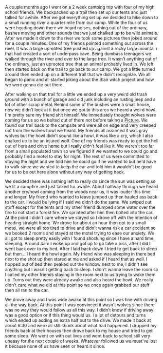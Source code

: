 A couple months ago I went on a 2 week camping trip with four of my high school friends. We backpacked up a trail then set up our tents and just talked for awhile. After we got everything set up we decided to hike down to a small running river a quarter mile from our camp. While the four of us were heading down there we heard noises, nothing out of the ordinary, bushes moving and other sounds that we just chalked up to be wild animals. After we made it down to the river we took some pictures then joked around for a couple minutes. One of my friends pointed something out across the river. It was a large uprooted tree pushed up against a rocky large mountain that had created a sort of underpass cave. Being dumbass teenagers we walked through the river and over to the large tree. It wasn't anything out of the ordinary, just an uprooted tree that an animal probably lived in. We left then started back on the trail to go back to our camp. We got a little turned around then ended up on a different trail that we didn't recognize. We all began to panic and all started joking about the Blair witch project and how we were gonna die out there.

After walking on that trail for a little we ended up a very weird old trash ground with a bunch of garage and old junk including an rusting jeep and a lot of other scrap metal. Behind some of the bushes were a small house, now we didn't look at it but once we got to this area we heard a weird howl. I'm pretty sure my friend shit himself. We immediately thought wolves were coming for us so we bolted out of there not before taking a [Picture](https://imgur.com/a/AzNdsOP). We found our trail back to the campsite and were all on edge and very creeped out from the wolves howl we heard. My friends all assumed it was gray wolves but the howl didn't sound like a howl, it was like a cry, which I also chalked up to be an injured wolf. One of my friends was ready to get the hell out of here and drive home but I really didn't feel like it. We weren't too far from a small populated town so we figured if we wanted to we could go and probably find a motel to stay for night. The rest of us were committed to staying the night and we told him he could go if he wanted to but he'd have to walk since we wanted to keep the car and told him it wouldn't be good for us to be out here alone without any way of getting back.

We decided there was nothing left to really do since the sun was setting so we lit a campfire and just talked for awhile. About halfway through we heard another cry/howl coming from the woods near us, it was louder this time and longer. My friend who wanted to leave jumped up then hauled ass back to the car. I would be lying if I said we didn't do the same. We swiped out stuff except for the tents and my other friend dumped some water over the fire to not start a forest fire. We sprinted after him then bolted into the car. At the point I didn't care where we stayed so I drove off with the intention of heading straight home. We drove for about an hour then got to a small motel, we were all too tired to drive and didn't wanna risk a car accident so we booked 2 rooms and stayed at the motel trying to ease our anxiety. We all got to sleep pretty easily with I found shocking since I have a hard time sleeping. Around 4am I woke up and got up to go take a piss, after I did I went back over to my bed. After I laid back down I tried to get back to sleep but then...  I heard the howl again. My friend who was sleeping in there bed next to me shot up then stared at me and asked if I heard that as well. I hopped out of bed then peaked out the window next to me, I didn't see anything but I wasn't getting back to sleep. I didn't wanna leave the room so I called my other friends staying in the room next to us trying to wake them up. Turns out they were already awake and also heard the howl. We really didn't care what we did at this point so we once again grabbed our stuff then all ran to the car.

We drove away and I was wide awake at this point so I was fine with driving all the way back. At this point I was convinced it wasn't wolves since there was no way they would follow us all this way. I didn't know if driving away was a good option or if this thing would us. I a lot of detours and turns which ended up adding an extra half out to the drive. We made it back at about 6:30 and were all still shook about what had happened. I dropped my friends back at their houses then drove back to my house and tried to get some sleep. We went on with out lives and went back to school still very uneasy for the next couple of weeks. Whatever followed us we must've lost it because none of us have seen or heard it since.